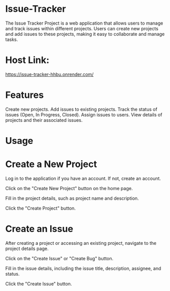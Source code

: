 # Issue-Tracker

The Issue Tracker Project is a web application that allows users to manage and track issues within different projects. Users can create new projects and add issues to these projects, making it easy to collaborate and manage tasks.

# Host Link:
https://issue-tracker-hhbu.onrender.com/


# Features
Create new projects.
Add issues to existing projects.
Track the status of issues (Open, In Progress, Closed).
Assign issues to users.
View details of projects and their associated issues.

# Usage
# Create a New Project
Log in to the application if you have an account. If not, create an account.

Click on the "Create New Project" button on the home page.

Fill in the project details, such as project name and description.

Click the "Create Project" button.

 # Create an Issue
After creating a project or accessing an existing project, navigate to the project details page.

Click on the "Create Issue" or "Create Bug" button.

Fill in the issue details, including the issue title, description, assignee, and status.

Click the "Create Issue" button.
